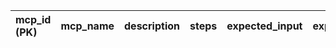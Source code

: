
| mcp_id (PK) | mcp_name | description | steps | expected_input | expected_output |
| :- | :- | :- | :- | :- | :- |

